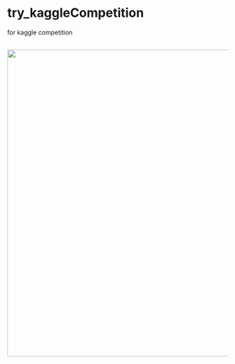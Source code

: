 # try_kaggleCompetition
for kaggle competition

<br>
<img height = "700" src = "https://github.com/SongChiyoon/try_kaggleCompetition/kaggle.png">

<br>
